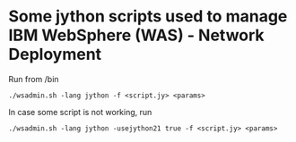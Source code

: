 # Some jython scripts used to manage IBM WebSphere (WAS) - Network Deployment

Run from <WAS profile>/bin
```
./wsadmin.sh -lang jython -f <script.jy> <params>
```
In case some script is not working, run
```
./wsadmin.sh -lang jython -usejython21 true -f <script.jy> <params>
```

